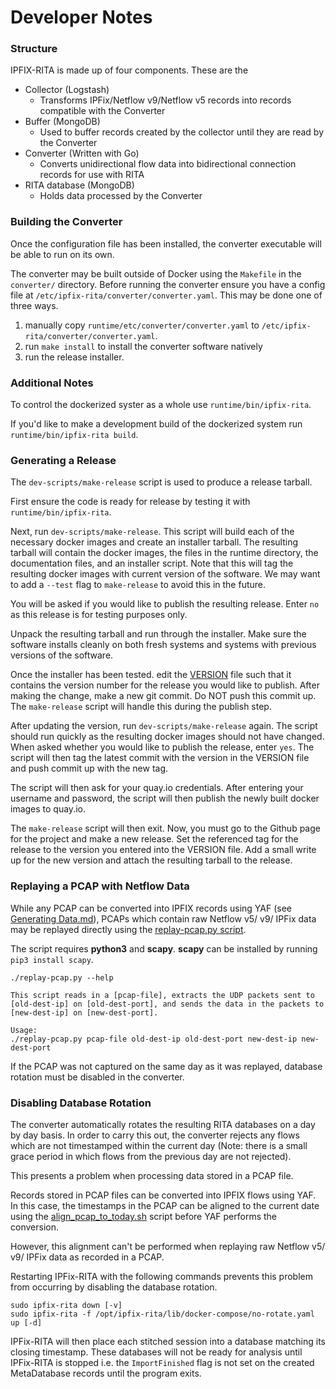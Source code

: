 # Developer Notes

### Structure

IPFIX-RITA is made up of four components. These are the

- Collector (Logstash)
  - Transforms IPFix/Netflow v9/Netflow v5 records into records compatible with the Converter
- Buffer (MongoDB)
  - Used to buffer records created by the collector until they are read by the Converter
- Converter (Written with Go)
  - Converts unidirectional flow data into bidirectional connection records for use with RITA
- RITA database (MongoDB)
  - Holds data processed by the Converter

### Building the Converter

Once the configuration file has been installed, the converter executable will be able to run
on its own.

The converter may be built outside of Docker using the `Makefile` in the
`converter/` directory. Before running the converter ensure you have a config
file at `/etc/ipfix-rita/converter/converter.yaml`. This may be done one of three ways.

1. manually copy `runtime/etc/converter/converter.yaml` to `/etc/ipfix-rita/converter/converter.yaml`.
2. run `make install` to install the converter software natively
3. run the release installer.

### Additional Notes
To control the dockerized syster as a whole use `runtime/bin/ipfix-rita`.

If you'd like to make a development build of the dockerized system run
`runtime/bin/ipfix-rita build`.

### Generating a Release

The `dev-scripts/make-release` script is used to produce a release tarball.

First ensure the code is ready for release by testing it with `runtime/bin/ipfix-rita`.

Next, run `dev-scripts/make-release`. This script will build each of the
necessary docker images and create an installer tarball.
The resulting tarball will contain the docker images, the files in the
runtime directory, the documentation files, and an installer script.
Note that this will tag the resulting docker images with current version of the
software. We may want to add a `--test` flag to `make-release`
to avoid this in the future.

You will be asked if you would like to publish the resulting release. Enter
`no` as this release is for testing purposes only.

Unpack the resulting tarball and run through the installer. Make sure the
software installs cleanly on both fresh systems and systems with previous
versions of the software.

Once the installer has been tested. edit the [VERSION](../VERSION) file
such that it contains the version number for the release you would like to
publish. After making the change, make a new git commit.
Do NOT push this commit up. The `make-release` script will handle this during
the publish step.

After updating the version, run `dev-scripts/make-release` again. The script
should run quickly as the resulting docker images should not have changed.
When asked whether you would like to publish the release, enter `yes`.
The script will then tag the latest commit with the version in the VERSION
file and push commit up with the new tag.

The script will then ask for your quay.io credentials. After entering
your username and password, the script will then publish the newly built
docker images to quay.io.

The `make-release` script will then exit. Now, you must go to the Github page
for the project and make a new release. Set the referenced tag for the release
to the version you entered into the VERSION file. Add a small write up for
the new version and attach the resulting tarball to the release.

### Replaying a PCAP with Netflow Data

While any PCAP can be converted into IPFIX records using YAF (see [Generating Data.md](./Generating%20Data.md)), PCAPs which contain raw Netflow v5/ v9/ IPFix
data may be replayed directly using the [replay-pcap.py script](../dev-scripts/replay-pcap.py).

The script requires **python3** and **scapy**. **scapy** can be installed by running `pip3 install scapy`.

```
./replay-pcap.py --help

This script reads in a [pcap-file], extracts the UDP packets sent to
[old-dest-ip] on [old-dest-port], and sends the data in the packets to
[new-dest-ip] on [new-dest-port].

Usage:
./replay-pcap.py pcap-file old-dest-ip old-dest-port new-dest-ip new-dest-port
```

If the PCAP was not captured on the same day as it was replayed, database rotation
must be disabled in the converter.

### Disabling Database Rotation

The converter automatically rotates the resulting RITA databases on a day by day basis.
In order to carry this out, the converter rejects any flows which are not timestamped
within the current day (Note: there is a small grace period in which flows from the
previous day are not rejected).

This presents a problem when processing data stored in a PCAP file.

Records stored in PCAP files can be converted into IPFIX flows using YAF. In this case, the timestamps
in the PCAP can be aligned to the current date using the [align_pcap_to_today.sh](../dev-scripts/align_pcap_to_today.sh) script before YAF performs the conversion.

However, this alignment can't be performed when replaying raw
Netflow v5/ v9/ IPFix data as recorded in a PCAP.

Restarting IPFix-RITA with the following commands prevents this problem from
occurring by disabling the database rotation.
```
sudo ipfix-rita down [-v]
sudo ipfix-rita -f /opt/ipfix-rita/lib/docker-compose/no-rotate.yaml up [-d]
```

IPFix-RITA will then place each stitched session into a database matching its
closing timestamp. These databases will not be ready for analysis until IPFix-RITA
is stopped i.e. the `ImportFinished` flag is not set on the created MetaDatabase
records until the program exits.
